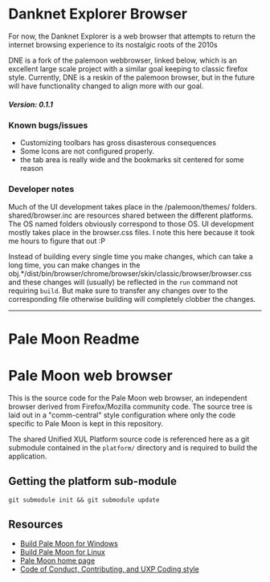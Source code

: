 # Danknet Explorer Browser
For now, the Danknet Explorer is a web browser that attempts to return the internet browsing experience to its nostalgic roots of the 2010s

DNE is a fork of the palemoon webbrowser, linked below, which is an excellent large scale project with a similar goal keeping to classic firefox style.  Currently, DNE is a reskin of the palemoon browser, but in the future will have functionality changed to align more with our goal.

##### Version: 0.1.1
### Known bugs/issues

- Customizing toolbars has gross disasterous consequences
- Some Icons are not configured properly.
- the tab area is really wide and the bookmarks sit centered for some reason

### Developer notes
Much of the UI development takes place in the /palemoon/themes/ folders.  shared/browser.inc are resources shared between the different platforms.  The OS named folders obviously correspond to those OS.  UI development mostly takes place in the browser.css files.  I note this here because it took me hours to figure that out :P

Instead of building every single time you make changes, which can take a long time, you can make changes in the obj.*/dist/bin/browser/chrome/browser/skin/classic/browser/browser.css and these changes will (usually) be reflected in the ``run`` command not requiring ``build``.  But make sure to transfer any changes over to the corresponding file otherwise building will completely clobber the changes.

_ _ _
# Pale Moon Readme

# Pale Moon web browser

This is the source code for the Pale Moon web browser, an independent browser derived from Firefox/Mozilla community code. The source tree is
laid out in a "comm-central" style configuration where only the code specific to Pale Moon is kept in this repository.

The shared Unified XUL Platform source code is referenced here as a git submodule contained in the `platform/` directory and is required to build the application.

## Getting the platform sub-module
`git submodule init && git submodule update`

## Resources

 * [Build Pale Moon for Windows](https://developer.palemoon.org/build/windows/)
 * [Build Pale Moon for Linux](https://developer.palemoon.org/build/linux/)
 * [Pale Moon home page](http://www.palemoon.org/)
 * [Code of Conduct, Contributing, and UXP Coding style](https://repo.palemoon.org/MoonchildProductions/UXP/src/branch/master/docs)
